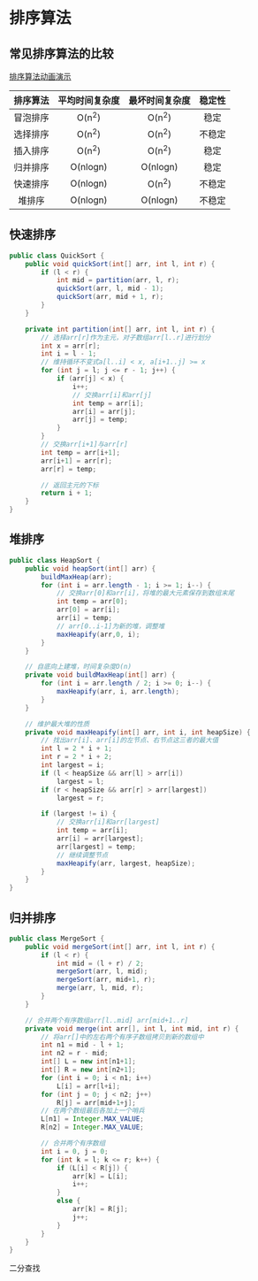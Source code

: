 # 排序算法

## 常见排序算法的比较

[排序算法动画演示](https://www.cnblogs.com/onepixel/articles/7674659.html)

| 排序算法 |  平均时间复杂度  |  最坏时间复杂度  | 稳定性 |
| :------: | :--------------: | :--------------: | :----: |
| 冒泡排序 | O(n<sup>2</sup>) | O(n<sup>2</sup>) |  稳定  |
| 选择排序 | O(n<sup>2</sup>) | O(n<sup>2</sup>) | 不稳定 |
| 插入排序 | O(n<sup>2</sup>) | O(n<sup>2</sup>) |  稳定  |
| 归并排序 |     O(nlogn)     |     O(nlogn)     |  稳定  |
| 快速排序 |     O(nlogn)     | O(n<sup>2</sup>) | 不稳定 |
|  堆排序  |     O(nlogn)     |     O(nlogn)     | 不稳定 |

## 快速排序

```java
public class QuickSort {
    public void quickSort(int[] arr, int l, int r) {
        if (l < r) {
            int mid = partition(arr, l, r);
            quickSort(arr, l, mid - 1);
            quickSort(arr, mid + 1, r);
        }
    }

    private int partition(int[] arr, int l, int r) {
        // 选择arr[r]作为主元，对子数组arr[l..r]进行划分
        int x = arr[r];
        int i = l - 1;
        // 维持循环不变式a[l..i] < x, a[i+1..j] >= x
        for (int j = l; j <= r - 1; j++) {
            if (arr[j] < x) {
                i++;
                // 交换arr[i]和arr[j]
                int temp = arr[i];
                arr[i] = arr[j];
                arr[j] = temp;
            }
        }
        // 交换arr[i+1]与arr[r]
        int temp = arr[i+1];
        arr[i+1] = arr[r];
        arr[r] = temp;

        // 返回主元的下标
        return i + 1;
    }
}
```

## 堆排序

```java
public class HeapSort {
    public void heapSort(int[] arr) {
        buildMaxHeap(arr);
        for (int i = arr.length - 1; i >= 1; i--) {
            // 交换arr[0]和arr[i]，将堆的最大元素保存到数组末尾
            int temp = arr[0];
            arr[0] = arr[i];
            arr[i] = temp;
            // arr[0..i-1]为新的堆，调整堆
            maxHeapify(arr,0, i);
        }
    }

    // 自底向上建堆，时间复杂度O(n)
    private void buildMaxHeap(int[] arr) {
        for (int i = arr.length / 2; i >= 0; i--) {
            maxHeapify(arr, i, arr.length);
        }
    }

    // 维护最大堆的性质
    private void maxHeapify(int[] arr, int i, int heapSize) {
        // 找出arr[i]、arr[i]的左节点、右节点这三者的最大值
        int l = 2 * i + 1;
        int r = 2 * i + 2;
        int largest = i;
        if (l < heapSize && arr[l] > arr[i])
            largest = l;
        if (r < heapSize && arr[r] > arr[largest])
            largest = r;

        if (largest != i) {
            // 交换arr[i]和arr[largest]
            int temp = arr[i];
            arr[i] = arr[largest];
            arr[largest] = temp;
            // 继续调整节点
            maxHeapify(arr, largest, heapSize);
        }
    }
}
```

## 归并排序

```java
public class MergeSort {
    public void mergeSort(int[] arr, int l, int r) {
        if (l < r) {
            int mid = (l + r) / 2;
            mergeSort(arr, l, mid);
            mergeSort(arr, mid+1, r);
            merge(arr, l, mid, r);
        }
    }

    // 合并两个有序数组arr[l..mid] arr[mid+1..r]
    private void merge(int arr[], int l, int mid, int r) {
        // 将arr[]中的左右两个有序子数组拷贝到新的数组中
        int n1 = mid - l + 1;
        int n2 = r - mid;
        int[] L = new int[n1+1];
        int[] R = new int[n2+1];
        for (int i = 0; i < n1; i++)
            L[i] = arr[l+i];
        for (int j = 0; j < n2; j++)
            R[j] = arr[mid+1+j];
        // 在两个数组最后各加上一个哨兵
        L[n1] = Integer.MAX_VALUE;
        R[n2] = Integer.MAX_VALUE;

        // 合并两个有序数组
        int i = 0, j = 0;
        for (int k = l; k <= r; k++) {
            if (L[i] < R[j]) {
                arr[k] = L[i];
                i++;
            }
            else {
                arr[k] = R[j];
                j++;
            }
        }
    }
}
```

二分查找

